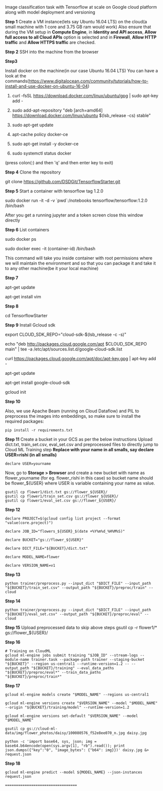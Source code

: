 Image classification task with Tensorflow at scale on Google cloud platform along with model deployment and versioning


**Step 1**
Create a VM instance(lets say Ubuntu 16.04 LTS) on the cloud(a small machine with 1 core and 3.75 GB ram would work)
Also ensure that during the VM setup in **Compute Engine**, in **Identity and API access**, **Allow full access to all Cloud APIs** option is selected and in **Firewall**, **Allow HTTP traffic** and **Allow HTTPS traffic** are checked.

**Step 2**
SSH into the machine from the browser

**Step3**

Install docker on the machine(in our case Ubuntu 16.04 LTS)
You can have a look at the commands(https://www.digitalocean.com/community/tutorials/how-to-install-and-use-docker-on-ubuntu-16-04)

1. curl -fsSL https://download.docker.com/linux/ubuntu/gpg | sudo apt-key add -

2. sudo add-apt-repository "deb [arch=amd64] https://download.docker.com/linux/ubuntu $(lsb_release -cs) stable"

3. sudo apt-get update

4. apt-cache policy docker-ce

5. sudo apt-get install -y docker-ce

6. sudo systemctl status docker

(press colon(:) and then 'q' and then enter key to exit)


**Step 4**
Clone the repository

git clone https://github.com/DSDGit/TensorflowStarter.git


**Step 5**
Start a container with tensorflow tag 1.2.0

sudo docker run -it -d -v \`pwd\`:/notebooks tensorflow/tensorflow:1.2.0 /bin/bash

After you get a running jupyter and a token screen close this window directly

**Step 6**
List containers

sudo docker ps

sudo docker exec -it (container-id) /bin/bash

This command will take you inside container with root permissions where we will maintain the environment and so that you can package it and take it to any other machine(be it your local machine)

**Step 7**

apt-get update

apt-get install vim

**Step 8**

cd TensorflowStarter

**Step 9**
Install Gcloud sdk

export CLOUD_SDK_REPO="cloud-sdk-$(lsb_release -c -s)"

echo "deb http://packages.cloud.google.com/apt $CLOUD_SDK_REPO main" | tee -a /etc/apt/sources.list.d/google-cloud-sdk.list

curl https://packages.cloud.google.com/apt/doc/apt-key.gpg | apt-key add -

apt-get update

apt-get install google-cloud-sdk

gcloud init

**Step 10**

Also, we use Apache Beam (running on Cloud Dataflow) and PIL to preprocess the images into embeddings, so make sure to install the required packages:
```
pip install -r requirements.txt
```

**Step 11**
Create a bucket in your GCS as per the below instructions
Upload dict.txt, train_set.csv, eval_set.csv and preprocessed files to directly jump to Cloud ML Training step
**Replace with your name in all smalls, say declare USER=rishi (in all smalls)**
```
declare USER=yourname
```

Now, go to **Storage > Browser** and create a new bucket with name as flower_yourname (for eg. flower_rishi in this case)
so bucket name should be flower_${USER} where USER is variable containing your name as value. 
```
gsutil cp flower1/dict.txt gs://flower_${USER}/
gsutil cp flower1/train_set.csv gs://flower_${USER}/
gsutil cp flower1/eval_set.csv gs://flower_${USER}/
```

**Step 12**
```
declare PROJECT=$(gcloud config list project --format "value(core.project)")
```
```
declare JOB_ID="flowers_${USER}_$(date +%Y%m%d_%H%M%S)"
```
```
declare BUCKET="gs://flower_${USER}"
```
```
declare DICT_FILE="${BUCKET}/dict.txt"
```
```
declare MODEL_NAME=flower
```
```
declare VERSION_NAME=v1

```

**Step 13**
```
python trainer/preprocess.py --input_dict "$DICT_FILE" --input_path "${BUCKET}/train_set.csv" --output_path "${BUCKET}/preproc/train" --cloud
```

**Step 14**
```
python trainer/preprocess.py --input_dict "$DICT_FILE" --input_path "${BUCKET}/eval_set.csv" --output_path "${BUCKET}/preproc/eval" --cloud
```

**Step 15**
Upload preprocessed data to skip above steps
gsutil cp -r flower1/* gs://flower_${USER}/


**Step 16**
```
# Training on CloudML
gcloud ml-engine jobs submit training "$JOB_ID" --stream-logs --module-name trainer.task --package-path trainer --staging-bucket "${BUCKET}" --region us-central1 --runtime-version=1.2 -- --output_path "${BUCKET}/training" --eval_data_paths "${BUCKET}/preproc/eval*" --train_data_paths "${BUCKET}/preproc/train*"
```

**Step 17**
```
gcloud ml-engine models create "$MODEL_NAME" --regions us-central1
```
```
gcloud ml-engine versions create "$VERSION_NAME" --model "$MODEL_NAME" --origin "${BUCKET}/training/model" --runtime-version=1.2
```
```
gcloud ml-engine versions set-default "$VERSION_NAME" --model "$MODEL_NAME"
```
```
gsutil cp gs://cloud-ml-data/img/flower_photos/daisy/100080576_f52e8ee070_n.jpg daisy.jpg
```
```
python -c 'import base64, sys, json; img = base64.b64encode(open(sys.argv[1], "rb").read()); print json.dumps({"key":"0", "image_bytes": {"b64": img}})' daisy.jpg &> request.json
```

**Step 18**
```
gcloud ml-engine predict --model ${MODEL_NAME} --json-instances request.json

=================================
